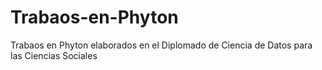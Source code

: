 # Trabaos-en-Phyton
Trabaos en Phyton elaborados en el Diplomado de Ciencia de Datos para las Ciencias Sociales
